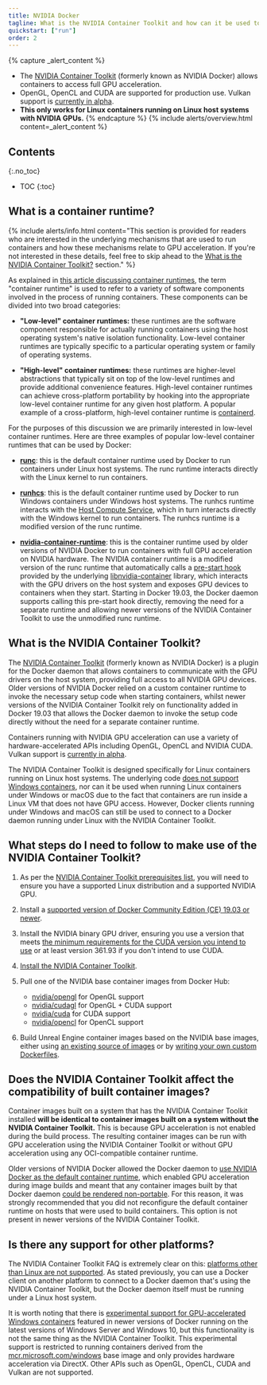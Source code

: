 ```yaml
---
title: NVIDIA Docker
tagline: What is the NVIDIA Container Toolkit and how can it be used to run Linux containers with full GPU acceleration?
quickstart: ["run"]
order: 2
---
```


{% capture _alert_content %}
- The [NVIDIA Container Toolkit](https://github.com/NVIDIA/nvidia-docker) (formerly known as NVIDIA Docker) allows containers to access full GPU acceleration.
- OpenGL, OpenCL and CUDA are supported for production use. Vulkan support is [currently in alpha](https://hub.docker.com/r/nvidia/vulkan).
- **This only works for Linux containers running on Linux host systems with NVIDIA GPUs.**
{% endcapture %}
{% include alerts/overview.html content=_alert_content %}


## Contents
{:.no_toc}

* TOC
{:toc}


## What is a container runtime?

{% include alerts/info.html content="This section is provided for readers who are interested in the underlying mechanisms that are used to run containers and how these mechanisms relate to GPU acceleration. If you're not interested in these details, feel free to skip ahead to the [What is the NVIDIA Container Toolkit?](#what-is-the-nvidia-container-toolkit) section." %}

As explained in [this article discussing container runtimes](https://www.ianlewis.org/en/container-runtimes-part-1-introduction-container-r), the term "container runtime" is used to refer to a variety of software components involved in the process of running containers. These components can be divided into two broad categories:

- **"Low-level" container runtimes:** these runtimes are the software component responsible for actually running containers using the host operating system's native isolation functionality. Low-level container runtimes are typically specific to a particular operating system or family of operating systems.

- **"High-level" container runtimes:** these runtimes are higher-level abstractions that typically sit on top of the low-level runtimes and provide additional convenience features. High-level container runtimes can achieve cross-platform portability by hooking into the appropriate low-level container runtime for any given host platform. A popular example of a cross-platform, high-level container runtime is [containerd](https://containerd.io/).

For the purposes of this discussion we are primarily interested in low-level container runtimes. Here are three examples of popular low-level container runtimes that can be used by Docker:

- [**runc**](https://github.com/opencontainers/runc): this is the default container runtime used by Docker to run containers under Linux host systems. The runc runtime interacts directly with the Linux kernel to run containers.

- [**runhcs**](https://github.com/Microsoft/hcsshim/tree/master/cmd/runhcs): this is the default container runtime used by Docker to run Windows containers under Windows host systems. The runhcs runtime interacts with the [Host Compute Service](https://techcommunity.microsoft.com/t5/Containers/Introducing-the-Host-Compute-Service-HCS/ba-p/382332), which in turn interacts directly with the Windows kernel to run containers. The runhcs runtime is a modified version of the runc runtime.

- [**nvidia-container-runtime**](https://github.com/NVIDIA/nvidia-container-runtime): this is the container runtime used by older versions of NVIDIA Docker to run containers with full GPU acceleration on NVIDIA hardware. The NVIDIA container runtime is a modified version of the runc runtime that automatically calls a [pre-start hook](https://github.com/opencontainers/runtime-spec/blob/master/config.md#prestart) provided by the underlying [libnvidia-container](https://github.com/NVIDIA/libnvidia-container) library, which interacts with the GPU drivers on the host system and exposes GPU devices to containers when they start. Starting in Docker 19.03, the Docker daemon supports calling this pre-start hook directly, removing the need for a separate runtime and allowing newer versions of the NVIDIA Container Toolkit to use the unmodified runc runtime.


## What is the NVIDIA Container Toolkit?

The [NVIDIA Container Toolkit](https://github.com/NVIDIA/nvidia-docker) (formerly known as NVIDIA Docker) is a plugin for the Docker daemon that allows containers to communicate with the GPU drivers on the host system, providing full access to all NVIDIA GPU devices. Older versions of NVIDIA Docker relied on a custom container runtime to invoke the necessary setup code when starting containers, whilst newer versions of the NVIDIA Container Toolkit rely on functionality added in Docker 19.03 that allows the Docker daemon to invoke the setup code directly without the need for a separate container runtime. 

Containers running with NVIDIA GPU acceleration can use a variety of hardware-accelerated APIs including OpenGL, OpenCL and NVIDIA CUDA. Vulkan support is [currently in alpha](https://hub.docker.com/r/nvidia/vulkan).

The NVIDIA Container Toolkit is designed specifically for Linux containers running on Linux host systems. The underlying code [does not support Windows containers](https://github.com/NVIDIA/nvidia-docker/wiki/Frequently-Asked-Questions#platform-support), nor can it be used when running Linux containers under Windows or macOS due to the fact that containers are run inside a Linux VM that does not have GPU access. However, Docker clients running under Windows and macOS can still be used to connect to a Docker daemon running under Linux with the NVIDIA Container Toolkit.


## What steps do I need to follow to make use of the NVIDIA Container Toolkit?

1. As per the [NVIDIA Container Toolkit prerequisites list](https://github.com/NVIDIA/nvidia-docker/wiki/Installation-(Native-GPU-Support)#prerequisites), you will need to ensure you have a supported Linux distribution and a supported NVIDIA GPU.

2. Install a [supported version of Docker Community Edition (CE) 19.03 or newer](https://github.com/NVIDIA/nvidia-docker/wiki/Frequently-Asked-Questions#which-docker-packages-are-supported).

3. Install the NVIDIA binary GPU driver, ensuring you use a version that meets [the minimum requirements for the CUDA version you intend to use](https://github.com/NVIDIA/nvidia-docker/wiki/CUDA#requirements) or at least version 361.93 if you don't intend to use CUDA.

4. [Install the NVIDIA Container Toolkit](https://github.com/NVIDIA/nvidia-docker/wiki/Installation-(Native-GPU-Support)#installing-gpu-support).

5. Pull one of the NVIDIA base container images from Docker Hub:
    
    - [nvidia/opengl](https://hub.docker.com/r/nvidia/opengl/) for OpenGL support
    - [nvidia/cudagl](https://hub.docker.com/r/nvidia/cudagl/) for OpenGL + CUDA support
    - [nvidia/cuda](https://hub.docker.com/r/nvidia/cuda/) for CUDA support
    - [nvidia/opencl](https://hub.docker.com/r/nvidia/opencl/) for OpenCL support

6. Build Unreal Engine container images based on the NVIDIA base images, either using [an existing source of images](../obtaining-images/image-sources) or by [writing your own custom Dockerfiles](../obtaining-images/write-your-own).


## Does the NVIDIA Container Toolkit affect the compatibility of built container images?

Container images built on a system that has the NVIDIA Container Toolkit installed **will be identical to container images built on a system without the NVIDIA Container Toolkit.** This is because GPU acceleration is not enabled during the build process. The resulting container images can be run with GPU acceleration using the NVIDIA Container Toolkit or without GPU acceleration using any OCI-compatible container runtime.

Older versions of NVIDIA Docker allowed the Docker daemon to [use NVIDIA Docker as the default container runtime](https://github.com/NVIDIA/nvidia-docker/wiki/Advanced-topics#default-runtime), which enabled GPU acceleration during image builds and meant that any container images built by that Docker daemon [could be rendered non-portable](https://github.com/NVIDIA/nvidia-docker/wiki/Frequently-Asked-Questions#can-i-use-the-gpu-during-a-container-build-ie-docker-build). For this reason, it was strongly recommended that you did not reconfigure the default container runtime on hosts that were used to build containers. This option is not present in newer versions of the NVIDIA Container Toolkit.


## Is there any support for other platforms?

The NVIDIA Container Toolkit FAQ is extremely clear on this: [platforms other than Linux are not supported](https://github.com/NVIDIA/nvidia-docker/wiki/Frequently-Asked-Questions#platform-support). As stated previously, you can use a Docker client on another platform to connect to a Docker daemon that's using the NVIDIA Container Toolkit, but the Docker daemon itself must be running under a Linux host system.

It is worth noting that there is [experimental support for GPU-accelerated Windows containers](https://docs.microsoft.com/en-us/virtualization/windowscontainers/deploy-containers/gpu-acceleration) featured in newer versions of Docker running on the latest versions of Windows Server and Windows 10, but this functionality is not the same thing as the NVIDIA Container Toolkit. This experimental support is restricted to running containers derived from the [mcr.microsoft.com/windows](https://hub.docker.com/_/microsoft-windows) base image and only provides hardware acceleration via DirectX. Other APIs such as OpenGL, OpenCL, CUDA and Vulkan are not supported.
